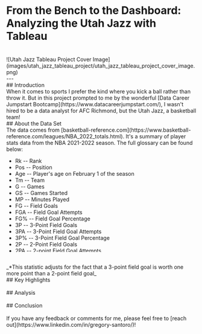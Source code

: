 <!--
---
title:
author: Gregory Santoro
date: 2023-05-30
---
-->
# From the Bench to the Dashboard: Analyzing the Utah Jazz with Tableau
<br>
![Utah Jazz Tableau Project Cover Image](images/utah_jazz_tableau_project/utah_jazz_tableau_project_cover_image.png)
<br>
---
<br>
## Introduction
<br>
When it comes to sports I prefer the kind where you kick a ball rather than throw it. But in this project prompted to me by the wonderful [Data Career Jumpstart Bootcamp](https://www.datacareerjumpstart.com/), I wasn't hired to be a data analyst for AFC Richmond, but the Utah Jazz, a basketball team!
<br>
## About the Data Set
<br>
The data comes from [basketball-reference.com](https://www.basketball-reference.com/leagues/NBA_2022_totals.html). It's a summary of player stats data from the NBA 2021-2022 season. The full glossary can be found below:
<br>
<ul style="height: 250px; overflow-y: scroll;">
  <li>Rk -- Rank</li>
  <li>Pos -- Position</li>
  <li>Age -- Player's age on February 1 of the season</li>
  <li>Tm -- Team</li>
  <li>G -- Games</li>
  <li>GS -- Games Started</li>
  <li>MP -- Minutes Played</li>
  <li>FG -- Field Goals</li>
  <li>FGA -- Field Goal Attempts</li>
  <li>FG% -- Field Goal Percentage</li>
  <li>3P -- 3-Point Field Goals</li>
  <li>3PA -- 3-Point Field Goal Attempts</li>
  <li>3P% -- 3-Point Field Goal Percentage</li>
  <li>2P -- 2-Point Field Goals</li>
  <li>2PA -- 2-point Field Goal Attempts</li>
  <li>2P% -- 2-Point Field Goal Percentage</li>
  <li>eFG% -- Effective Field Goal Percentage*</li>
  <li>FT -- Free Throws</li>
  <li>FTA -- Free Throw Attempts</li>
  <li>FT% -- Free Throw Percentage</li>
  <li>ORB -- Offensive Rebounds</li>
  <li>DRB -- Defensive Rebounds</li>
  <li>TRB -- Total Rebounds</li>
  <li>AST -- Assists</li>
  <li>STL -- Steals</li>
  <li>BLK -- Blocks</li>
  <li>TOV -- Turnovers</li>
  <li>PF -- Personal Fouls</li>
  <li>PTS -- Points</li>
</ul>
<br>
_*This statistic adjusts for the fact that a 3-point field goal is worth one more point than a 2-point field goal_
<br>
## Key Highlights
<br>

<br>
## Analysis
<br>

<br>
## Conclusion
<br>

<br>
If you have any feedback or comments for me, please feel free to [reach out](https://www.linkedin.com/in/gregory-santoro/)!
